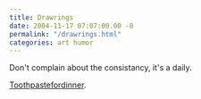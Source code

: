 ```yaml
---
title: Drawrings
date: 2004-11-17 07:07:00.00 -8
permalink: "/drawrings.html"
categories: art humor
---
```

Don't complain about the consistancy, it's a daily.

[Toothpastefordinner](http://www.toothpastefordinner.com/).
